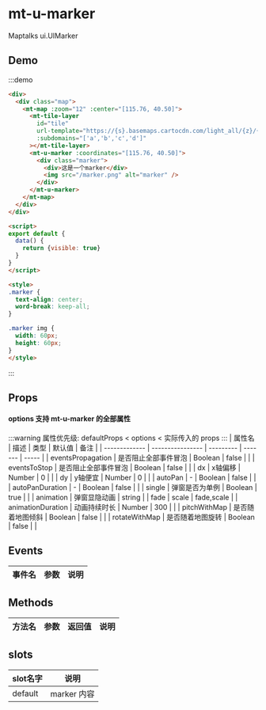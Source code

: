 # mt-u-marker

Maptalks ui.UIMarker

## Demo
:::demo

```html
<div>
  <div class="map">
    <mt-map :zoom="12" :center="[115.76, 40.50]">
      <mt-tile-layer
        id="tile"
        url-template="https://{s}.basemaps.cartocdn.com/light_all/{z}/{x}/{y}.png"
        :subdomains="['a','b','c','d']"
      ></mt-tile-layer>
      <mt-u-marker :coordinates="[115.76, 40.50]">
        <div class="marker">
          <div>这是一个marker</div>
          <img src="/marker.png" alt="marker" />
        </div>
      </mt-u-marker>
    </mt-map>
  </div>
</div>

<script>
export default {
  data() {
    return {visible: true}
  }
}
</script>

<style>
.marker {
  text-align: center;
  word-break: keep-all;
}

.marker img {
  width: 60px;
  height: 60px;
}
</style>
```
:::

## Props
#### options 支持 mt-u-marker 的全部属性
:::warning
属性优先级: defaultProps < options < 实际传入的 props
:::
| 属性名         | 描述           | 类型  | 默认值 | 备注 |
| ------------- | ---------------- | --------- | ------- | ----- |
| eventsPropagation | 是否阻止全部事件冒泡 | Boolean | false |  |
| eventsToStop | 是否阻止全部事件冒泡 | Boolean | false |  |
| dx | x轴偏移 | Number | 0 |  |
| dy | y轴便宜 | Number | 0 |  |
| autoPan | - | Boolean | false |  |
| autoPanDuration | - | Boolean | false |  |
| single | 弹窗是否为单例 | Boolean | true |  |
| animation | 弹窗显隐动画 | string |  | fade \| scale \| fade,scale |
| animationDuration | 动画持续时长 | Number | 300 |  |
| pitchWithMap | 是否随着地图倾斜 | Boolean | false |  |
| rotateWithMap | 是否随着地图旋转 | Boolean | false |  |

## Events
| 事件名 | 参数 | 说明  |
| ------- | --------- | ---------------- |

## Methods
| 方法名 | 参数 | 返回值 | 说明  |
| ------- | --------- | --------- |---------------- |

## slots
| slot名字 | 说明 |
| ------- | --------- |
| default | marker 内容 |
